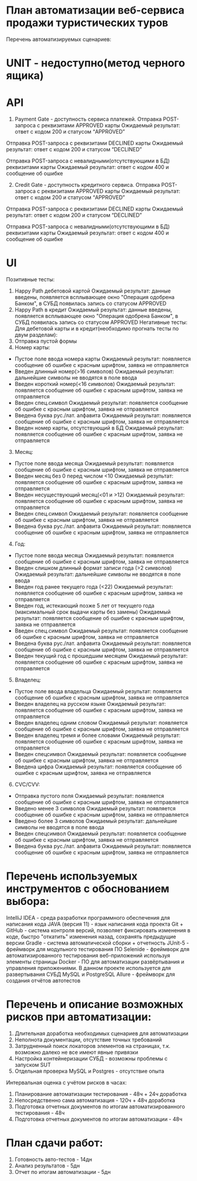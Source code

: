 # План автоматизации веб-сервиса продажи туристических туров


Перечень автоматизируемых сценариев:

# UNIT - недоступно(метод черного ящика)

# API
1. Payment Gate - доступность сервиса платежей. 
Отправка POST-запроса с реквизитами APPROVED карты
Ожидаемый результат: ответ с кодом 200 и статусом “APPROVED”

Отправка POST-запроса с реквизитами DECLINED карты
Ожидаемый результат: ответ с кодом 200 и статусом “DECLINED”

Отправка POST-запроса с невалидными(отсутствующими в БД) реквизитами карты
Ожидаемый результат: ответ с кодом 400 и сообщение об ошибке

2. Credit Gate - доступность кредитного сервиса. 
Отправка POST-запроса с реквизитами APPROVED карты
Ожидаемый результат: ответ с кодом 200 и статусом “APPROVED”

Отправка POST-запроса с реквизитами DECLINED карты
Ожидаемый результат: ответ с кодом 200 и статусом “DECLINED”

Отправка POST-запроса с невалидными(отсутствующими в БД) реквизитами карты
Ожидаемый результат: ответ с кодом 400 и сообщение об ошибке

# UI
Позитивные тесты:
1. Happy Path дебетовой картой
Ожидаемый результат: данные введены, появляется всплывающее окно "Операция одобрена Банком", в СУБД появилась запись со статусом APPROVED
2. Happy Path в кредит
Ожидаемый результат: данные введены, появляется всплывающее окно "Операция одобрена Банком", в СУБД появилась запись со статусом APPROVED
Негативные тесты:
Для дебетовой карты и в кредит(необходимо прогнать тесты по двум разделам):
1. Отправка пустой формы
2. Номер карты:
* Пустое поле ввода номера карты
Ожидаемый результат: появляется сообщение об ошибке с красным шрифтом, заявка не отправляется
* Введен длинный номер(>16 символов)
Ожидаемый результат: дальнейшие символы не вводятся в поле ввода
* Введен короткий номер(<16 символов)
Ожидаемый результат: появляется сообщение об ошибке с красным шрифтом, заявка не отправляется
* Введен спец.символ
Ожидаемый результат: появляется сообщение об ошибке с красным шрифтом, заявка не отправляется
* Введена буква рус./лат. алфавита
Ожидаемый результат: появляется сообщение об ошибке с красным шрифтом, заявка не отправляется
* Введен номер карты, отсутствующий в БД
Ожидаемый результат: появляется сообщение об ошибке с красным шрифтом, заявка не отправляется

3. Месяц:
* Пустое поле ввода месяца
Ожидаемый результат: появляется сообщение об ошибке с красным шрифтом, заявка не отправляется
* Введен месяц без 0 перед числом <10
Ожидаемый результат: появляется сообщение об ошибке с красным шрифтом, заявка не отправляется
* Введен несуществующий месяц(<01 и >12)
Ожидаемый результат: появляется сообщение об ошибке с красным шрифтом, заявка не отправляется
* Введен спец.символ
Ожидаемый результат: появляется сообщение об ошибке с красным шрифтом, заявка не отправляется
* Введена буква рус./лат. алфавита
Ожидаемый результат: появляется сообщение об ошибке с красным шрифтом, заявка не отправляется
4. Год:
* Пустое поле ввода месяца
Ожидаемый результат: появляется сообщение об ошибке с красным шрифтом, заявка не отправляется
* Введен слишком длинный формат записи года (>2 символов)
Ожидаемый результат: дальнейшие символы не вводятся в поле ввода
* Введен год ранее текущего года  (<22)
Ожидаемый результат: появляется сообщение об ошибке с красным шрифтом, заявка не отправляется
* Введен год, истекающий позже 5 лет от текущего года (максимальный срок выдачи карты без замены)
Ожидаемый результат: появляется сообщение об ошибке с красным шрифтом, заявка не отправляется
* Введен спец.символ
Ожидаемый результат: появляется сообщение об ошибке с красным шрифтом, заявка не отправляется
* Введена буква рус./лат. алфавита
Ожидаемый результат: появляется сообщение об ошибке с красным шрифтом, заявка не отправляется
* Введен текущий год с прошедшим месяцем
Ожидаемый результат: появляется сообщение об ошибке с красным шрифтом, заявка не отправляется

5. Владелец:
* Пустое поле ввода владельца
Ожидаемый результат: появляется сообщение об ошибке с красным шрифтом, заявка не отправляется
* Введен владелец на русском языке
Ожидаемый результат: появляется сообщение об ошибке с красным шрифтом, заявка не отправляется
* Введен владелец одним словом
Ожидаемый результат: появляется сообщение об ошибке с красным шрифтом, заявка не отправляется
* Введен владелец тремя и более словами
Ожидаемый результат: появляется сообщение об ошибке с красным шрифтом, заявка не отправляется
* Введен спецсимвол
Ожидаемый результат: появляется сообщение об ошибке с красным шрифтом, заявка не отправляется
* Введена цифра
Ожидаемый результат: появляется сообщение об ошибке с красным шрифтом, заявка не отправляется
6. CVC/CVV:
* Отправка пустого поля
Ожидаемый результат: появляется сообщение об ошибке с красным шрифтом, заявка не отправляется
* Введено менее 3 символов
Ожидаемый результат: появляется сообщение об ошибке с красным шрифтом, заявка не отправляется
* Введено более 3 символов
Ожидаемый результат: дальнейшие символы не вводятся в поле ввода
* Введен спецсимвол
Ожидаемый результат: появляется сообщение об ошибке с красным шрифтом, заявка не отправляется
* Введена буква рус./лат. алфавита
Ожидаемый результат: появляется сообщение об ошибке с красным шрифтом, заявка не отправляется

# Перечень используемых инструментов с обоснованием выбора:
IntelliJ IDEA - среда разработки программного обеспечения для написания кода
JAVA (версия 11) - язык написания кода проекта
Git + GitHub - система контроля версий, позволяет фиксировать изменения в коде, быстро "откатить" изменения назад, сохранять предыдущие версии
Gradle - система автоматической сборки + отчетность
JUnit-5 - фреймворк для модульного тестирования ПО
Selenide - фреймворк для автоматизированного тестирования веб-приложений используя элементы страницы
Docker - ПО для автоматизации развёртывания и управления приложениями. В данном проекте используется для развертывания СУБД MySQL и PostgreSQL
Allure - фреймворк для создания отчётов автотестов

# Перечень и описание возможных рисков при автоматизации:
1. Длительная доработка необходимых сценариев для автоматизации
2. Неполнота документации, отсутствие точных требований
3. Затрудненный поиск локаторов элементов на страницах, т.к. возможно далеко не все имеют явные привязки
4. Настройка контейнеризации СУБД - возможны проблемы с запуском SUT
5. Отдельная проверка MySQL и Postgres - отсутствие опыта

Интервальная оценка с учётом рисков в часах:
1. Планирование автоматизации тестирования - 48ч + 24ч доработка
2. Непосредственно сама автоматизация - 120ч + 48ч доработка
3. Подготовка отчетных документов по итогам автоматизированного тестирования - 48ч
4. Подготовка отчетных документов по итогам автоматизации - 48ч

# План сдачи работ: 
1. Готовность авто-тестов - 14дн
2. Анализ результатов - 5дн
3. Отчет по итогам автоматизации - 5дн
